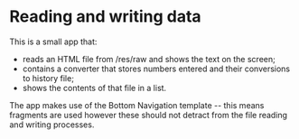 # Reading and writing data

This is a small app that:

* reads an HTML file from /res/raw and shows the text on the screen;
* contains a converter that stores numbers entered and their conversions to history file;
* shows the contents of that file in a list. 

The app makes use of the Bottom Navigation template -- this means fragments are used however these should not detract from the file reading and writing processes.
